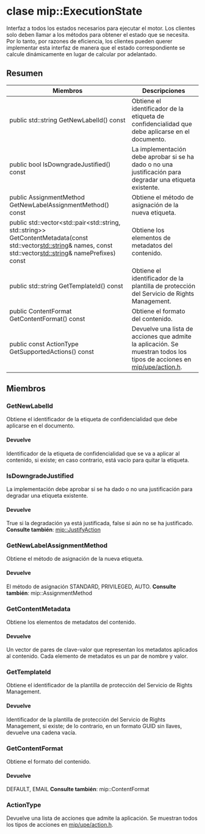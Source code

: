 # <a name="class-mipexecutionstate"></a>clase mip::ExecutionState 
Interfaz a todos los estados necesarios para ejecutar el motor.
Los clientes solo deben llamar a los métodos para obtener el estado que se necesita. Por lo tanto, por razones de eficiencia, los clientes pueden querer implementar esta interfaz de manera que el estado correspondiente se calcule dinámicamente en lugar de calcular por adelantado.
  
## <a name="summary"></a>Resumen
 Miembros                        | Descripciones                                
--------------------------------|---------------------------------------------
public std::string GetNewLabelId() const  |  Obtiene el identificador de la etiqueta de confidencialidad que debe aplicarse en el documento.
public bool IsDowngradeJustified() const  |  La implementación debe aprobar si se ha dado o no una justificación para degradar una etiqueta existente.
public AssignmentMethod GetNewLabelAssignmentMethod() const  |  Obtiene el método de asignación de la nueva etiqueta.
public std::vector<std::pair<std::string, std::string>> GetContentMetadata(const std::vector<std::string>& names, const std::vector<std::string>& namePrefixes) const  |  Obtiene los elementos de metadatos del contenido.
public std::string GetTemplateId() const  |  Obtiene el identificador de la plantilla de protección del Servicio de Rights Management.
public ContentFormat GetContentFormat() const  |  Obtiene el formato del contenido.
public const ActionType GetSupportedActions() const  |  Devuelve una lista de acciones que admite la aplicación. Se muestran todos los tipos de acciones en [mip/upe/action.h](#action_8h).
  
## <a name="members"></a>Miembros
  
### <a name="getnewlabelid"></a>GetNewLabelId
Obtiene el identificador de la etiqueta de confidencialidad que debe aplicarse en el documento.
  
#### <a name="returns"></a>Devuelve
Identificador de la etiqueta de confidencialidad que se va a aplicar al contenido, si existe; en caso contrario, está vacío para quitar la etiqueta.
  
### <a name="isdowngradejustified"></a>IsDowngradeJustified
La implementación debe aprobar si se ha dado o no una justificación para degradar una etiqueta existente.
  
#### <a name="returns"></a>Devuelve
True si la degradación ya está justificada, false si aún no se ha justificado. 
**Consulte también**: [mip::JustifyAction](#classmip_1_1_justify_action)
  
### <a name="getnewlabelassignmentmethod"></a>GetNewLabelAssignmentMethod
Obtiene el método de asignación de la nueva etiqueta.
  
#### <a name="returns"></a>Devuelve
El método de asignación STANDARD, PRIVILEGED, AUTO. 
**Consulte también**: mip::AssignmentMethod
  
### <a name="getcontentmetadata"></a>GetContentMetadata
Obtiene los elementos de metadatos del contenido.
  
#### <a name="returns"></a>Devuelve
Un vector de pares de clave-valor que representan los metadatos aplicados al contenido. Cada elemento de metadatos es un par de nombre y valor.
  
### <a name="gettemplateid"></a>GetTemplateId
Obtiene el identificador de la plantilla de protección del Servicio de Rights Management.
  
#### <a name="returns"></a>Devuelve
Identificador de la plantilla de protección del Servicio de Rights Management, si existe; de lo contrario, en un formato GUID sin llaves, devuelve una cadena vacía.
  
### <a name="getcontentformat"></a>GetContentFormat
Obtiene el formato del contenido.
  
#### <a name="returns"></a>Devuelve
DEFAULT, EMAIL **Consulte también**: mip::ContentFormat
  
### <a name="actiontype"></a>ActionType
Devuelve una lista de acciones que admite la aplicación. Se muestran todos los tipos de acciones en [mip/upe/action.h](#action_8h).